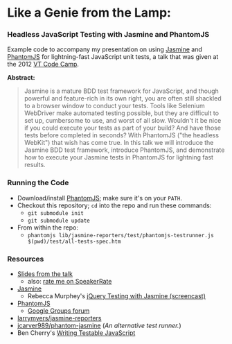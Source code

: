 # Like a Genie from the Lamp:

### Headless JavaScript Testing with Jasmine and PhantomJS

Example code to accompany my presentation on using [Jasmine](http://pivotal.github.com/jasmine/)
and [PhantomJS](http://phantomjs.org/) for lightning-fast JavaScript unit tests,
a talk that was given at the 2012 [VT Code Camp](http://vtcodecamp.org/).

**Abstract:**

> Jasmine is a mature BDD test framework for JavaScript, and though powerful
> and feature-rich in its own right, you are often still shackled to a browser
> window to conduct your tests. Tools like Selenium WebDriver make automated
> testing possible, but they are difficult to set up, cumbersome to use, and
> worst of all slow. Wouldn't it be nice if you could execute your tests as
> part of your build? And have those tests before completed in seconds? With
> PhantomJS ("the headless WebKit") that wish has come true. In this talk we
> will introduce the Jasmine BDD test framework, introduce PhantomJS, and
> demonstrate how to execute your Jasmine tests in PhantomJS for lightning
> fast results.

### Running the Code

* Download/install [PhantomJS](http://phantomjs.org/); make sure it's on your `PATH`.
* Checkout this repository; `cd` into the repo and run these commands:
  * `git submodule init`
  * `git submodule update`
* From within the repo:
  * `phantomjs lib/jasmine-reporters/test/phantomjs-testrunner.js $(pwd)/test/all-tests-spec.htm`

### Resources

* [Slides from the talk](http://www.slideshare.net/founddrama/like-a-genie-from-a-lamp-headless-javascript-unit-testing-with-jasmine-and-phantomjs)
  * also: [rate me on SpeakerRate](http://speakerrate.com/talks/16421-like-a-genie-from-the-lamp-headless-javascript-testing-with-jasmine-and-phantomjs)
* [Jasmine](http://pivotal.github.com/jasmine/)
  * Rebecca Murphey's [jQuery Testing with Jasmine (screencast)](http://vimeo.com/20457625)
* [PhantomJS](http://phantomjs.org/)
  * [Google Groups forum](https://groups.google.com/forum/#!forum/phantomjs)
* [larrymyers/jasmine-reporters](https://github.com/larrymyers/jasmine-reporters)
* [jcarver989/phantom-jasmine](https://github.com/jcarver989/phantom-jasmine)
  (*An alternative test runner.*)
* Ben Cherry's [Writing Testable JavaScript](http://www.adequatelygood.com/2010/7/Writing-Testable-JavaScript)